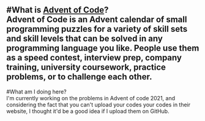 
#What is [Advent of Code](https://adventofcode.com/)?\
Advent of Code is an Advent calendar of small programming puzzles for a variety of skill sets and skill levels that can 
be solved in any programming language you like. People use them as a speed contest, interview prep, company training,
university coursework, practice problems, or to challenge each other.
---
#What am I doing here?\
I'm currently working on the problems in Advent of code 2021, and considering the fact that you can't upload your codes
your codes in their website, I thought it'd be a good idea if I upload them on GitHub.

